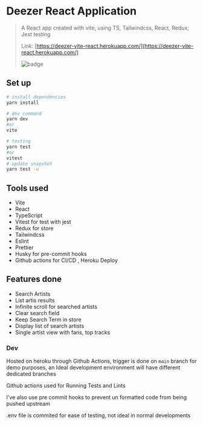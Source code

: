 # Deezer React Application

> A React app created with vite, using TS, Tailwindcss, React, Redux; Jest testing
>
> Link: [https://deezer-vite-react.herokuapp.com/](https://deezer-vite-react.herokuapp.com/)
>
> ![badge](https://github.com/manuelgeek/deezer-vite-react-ts/workflows/Lint%20and%20Test%20CI/badge.svg)

## Set up

```bash
# install dependencies
yarn install

# dev command
yarn dev
#or
vite

# testing
yarn test
#or
vitest
# update snapshot
yarn test -u

```

## Tools used

- Vite
- React
- TypeScript
- Vitest for test with jest
- Redux for store
- Tailwindcss
- Eslint
- Prettier
- Husky for pre-commit hooks
- Github actions for CI/CD , Heroku Deploy

## Features done

- Search Artists
- List artis results
- Infinite scroll for searched artists
- Clear search field
- Keep Search Term in store
- Display list of search artists
- Single artist view with fans, top tracks

### Dev

Hosted on heroku through Github Actions, trigger is done on `main` branch for demo purposes, an Ideal development environment will have different dedicated branches

Github actions used for Running Tests and Lints

I've also use pre commit hooks to prevent un formatted code from being pushed upstream

.env file is commited for ease of testing, not ideal in normal developments
